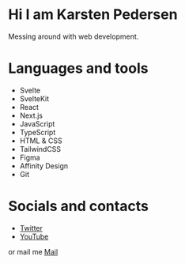 # Hi I am Karsten Pedersen

Messing around with web development.

# Languages and tools
- Svelte
- SvelteKit
- React
- Next.js
- JavaScript
- TypeScript
- HTML & CSS
- TailwindCSS
- Figma
- Affinity Design
- Git

# Socials and contacts
- [Twitter](https://twitter.com/KarstenFinderup)
- [YouTube](https://www.youtube.com/channel/UCPUSU_U5RsqrcPoNHDKsWEg)

or mail me [Mail](https://mail.google.com/mail/?view=cm&fs=1&to=karstenfp.all@gmail.com)
